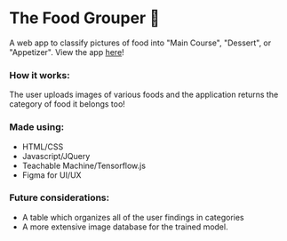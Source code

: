 # The Food Grouper 🥘
A web app to classify pictures of food into "Main Course", "Dessert", or "Appetizer". View the app [here](https://adrianaceric.github.io/the-food-grouper/the-food-grouper)!

### How it works:
The user uploads images of various foods and the application returns the category of food it belongs too!

### Made using:
- HTML/CSS
- Javascript/JQuery
- Teachable Machine/Tensorflow.js
- Figma for UI/UX

### Future considerations:
- A table which organizes all of the user findings in categories
- A more extensive image database for the trained model. 
